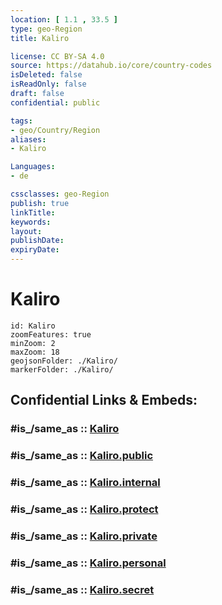 ```yaml
---
location: [ 1.1 , 33.5 ] 
type: geo-Region
title: Kaliro

license: CC BY-SA 4.0
source: https://datahub.io/core/country-codes
isDeleted: false
isReadOnly: false
draft: false
confidential: public

tags:
- geo/Country/Region
aliases:
- Kaliro

Languages:
- de

cssclasses: geo-Region
publish: true
linkTitle: 
keywords: 
layout: 
publishDate: 
expiryDate: 
---
```


# Kaliro

```leaflet
id: Kaliro
zoomFeatures: true 
minZoom: 2 
maxZoom: 18
geojsonFolder: ./Kaliro/
markerFolder: ./Kaliro/
```


## Confidential Links & Embeds: 

### #is_/same_as :: [Kaliro](/_Standards/Earth/Continent/Africa/Africa~Central/Uganda/regions~Uganda/Uganda~East/Kaliro.md) 

### #is_/same_as :: [Kaliro.public](/_public/Earth/Continent/Africa/Africa~Central/Uganda/regions~Uganda/Uganda~East/Kaliro.public.md) 

### #is_/same_as :: [Kaliro.internal](/_internal/Earth/Continent/Africa/Africa~Central/Uganda/regions~Uganda/Uganda~East/Kaliro.internal.md) 

### #is_/same_as :: [Kaliro.protect](/_protect/Earth/Continent/Africa/Africa~Central/Uganda/regions~Uganda/Uganda~East/Kaliro.protect.md) 

### #is_/same_as :: [Kaliro.private](/_private/Earth/Continent/Africa/Africa~Central/Uganda/regions~Uganda/Uganda~East/Kaliro.private.md) 

### #is_/same_as :: [Kaliro.personal](/_personal/Earth/Continent/Africa/Africa~Central/Uganda/regions~Uganda/Uganda~East/Kaliro.personal.md) 

### #is_/same_as :: [Kaliro.secret](/_secret/Earth/Continent/Africa/Africa~Central/Uganda/regions~Uganda/Uganda~East/Kaliro.secret.md)

